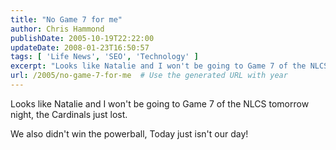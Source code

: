 ```yaml
---
title: "No Game 7 for me"
author: Chris Hammond
publishDate: 2005-10-19T22:22:00
updateDate: 2008-01-23T16:50:57
tags: [ 'Life News', 'SEO', 'Technology' ]
excerpt: "Looks like Natalie and I won't be going to Game 7 of the NLCS tomorrow night, the Cardinals just lost. We also didn't win the powerball, Today just isn't our..."
url: /2005/no-game-7-for-me  # Use the generated URL with year
---
```

<P>Looks like Natalie and I won't be going to Game 7 of the NLCS tomorrow night, the Cardinals just lost.</P> <P>We also didn't win the powerball, Today just isn't our day!</P>
